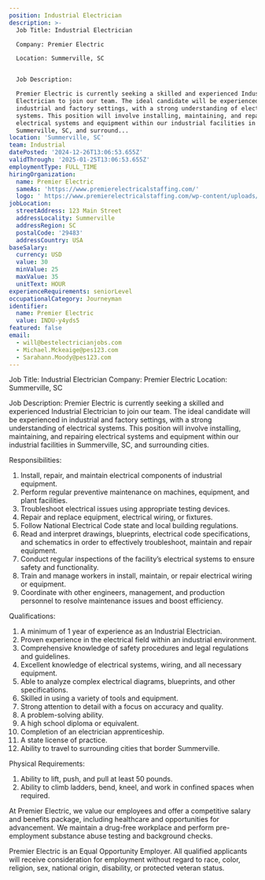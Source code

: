 ```yaml
---
position: Industrial Electrician
description: >-
  Job Title: Industrial Electrician

  Company: Premier Electric

  Location: Summerville, SC


  Job Description:

  Premier Electric is currently seeking a skilled and experienced Industrial
  Electrician to join our team. The ideal candidate will be experienced in
  industrial and factory settings, with a strong understanding of electrical
  systems. This position will involve installing, maintaining, and repairing
  electrical systems and equipment within our industrial facilities in
  Summerville, SC, and surround...
location: 'Summerville, SC'
team: Industrial
datePosted: '2024-12-26T13:06:53.655Z'
validThrough: '2025-01-25T13:06:53.655Z'
employmentType: FULL_TIME
hiringOrganization:
  name: Premier Electric
  sameAs: 'https://www.premierelectricalstaffing.com/'
  logo: ' https://www.premierelectricalstaffing.com/wp-content/uploads/2020/05/Premier-Electrical-Staffing-logo.png'
jobLocation:
  streetAddress: 123 Main Street
  addressLocality: Summerville
  addressRegion: SC
  postalCode: '29483'
  addressCountry: USA
baseSalary:
  currency: USD
  value: 30
  minValue: 25
  maxValue: 35
  unitText: HOUR
experienceRequirements: seniorLevel
occupationalCategory: Journeyman
identifier:
  name: Premier Electric
  value: INDU-y4yds5
featured: false
email:
  - will@bestelectricianjobs.com
  - Michael.Mckeaige@pes123.com
  - Sarahann.Moody@pes123.com
---
```




Job Title: Industrial Electrician
Company: Premier Electric
Location: Summerville, SC

Job Description:
Premier Electric is currently seeking a skilled and experienced Industrial Electrician to join our team. The ideal candidate will be experienced in industrial and factory settings, with a strong understanding of electrical systems. This position will involve installing, maintaining, and repairing electrical systems and equipment within our industrial facilities in Summerville, SC, and surrounding cities.

Responsibilities:

1. Install, repair, and maintain electrical components of industrial equipment.
2. Perform regular preventive maintenance on machines, equipment, and plant facilities.
3. Troubleshoot electrical issues using appropriate testing devices.
4. Repair and replace equipment, electrical wiring, or fixtures.
5. Follow National Electrical Code state and local building regulations.
6. Read and interpret drawings, blueprints, electrical code specifications, and schematics in order to effectively troubleshoot, maintain and repair equipment.
7. Conduct regular inspections of the facility’s electrical systems to ensure safety and functionality.
8. Train and manage workers in install, maintain, or repair electrical wiring or equipment.
9. Coordinate with other engineers, management, and production personnel to resolve maintenance issues and boost efficiency.

Qualifications:

1. A minimum of 1 year of experience as an Industrial Electrician.
2. Proven experience in the electrical field within an industrial environment.
3. Comprehensive knowledge of safety procedures and legal regulations and guidelines.
4. Excellent knowledge of electrical systems, wiring, and all necessary equipment.
5. Able to analyze complex electrical diagrams, blueprints, and other specifications.
6. Skilled in using a variety of tools and equipment.
7. Strong attention to detail with a focus on accuracy and quality.
8. A problem-solving ability.
9. A high school diploma or equivalent.
10. Completion of an electrician apprenticeship.
11. A state license of practice.
12. Ability to travel to surrounding cities that border Summerville.

Physical Requirements:

1. Ability to lift, push, and pull at least 50 pounds.
2. Ability to climb ladders, bend, kneel, and work in confined spaces when required.

At Premier Electric, we value our employees and offer a competitive salary and benefits package, including healthcare and opportunities for advancement. We maintain a drug-free workplace and perform pre-employment substance abuse testing and background checks. 

Premier Electric is an Equal Opportunity Employer. All qualified applicants will receive consideration for employment without regard to race, color, religion, sex, national origin, disability, or protected veteran status.
